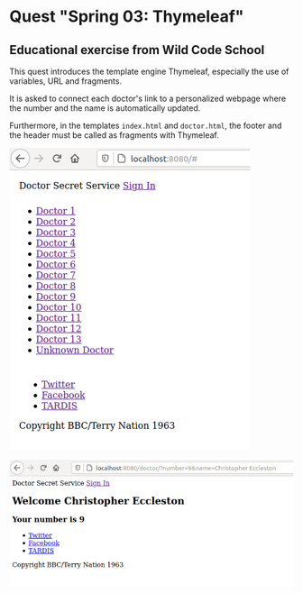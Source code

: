 # Quest "Spring 03: Thymeleaf"

## Educational exercise from Wild Code School

This quest introduces the template engine Thymeleaf, especially the use of variables, URL and fragments.

It is asked to connect each doctor's link to a personalized webpage where the number and the name is automatically updated. 

Furthermore, in the templates <code>index.html</code> and <code>doctor.html</code>, the footer and the header must be called as fragments with Thymeleaf.

![screen capture](https://github.com/0reldev/quest-spring-thymeleaf/blob/master/screen-capture-1.png)


![screen capture](https://github.com/0reldev/quest-spring-thymeleaf/blob/master/screen-capture-2.png)
